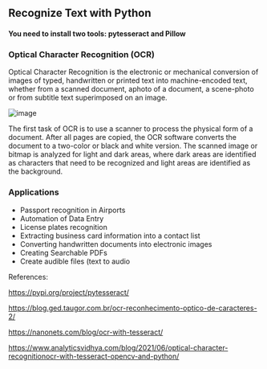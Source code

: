  ## Recognize Text with Python
 
 #### You need to install two tools: pytesseract and Pillow
 
 ### Optical Character Recognition (OCR)
 
 Optical Character Recognition is the electronic or mechanical conversion of images of 
typed, handwritten or printed text into machine-encoded text, whether from a
scanned document, aphoto of a document, a scene-photo or from subtitle text
superimposed on an image.

![image](https://user-images.githubusercontent.com/38785749/140623680-b1d22f65-97a9-47af-8137-b5afaf4a2a97.png)


The first task of OCR is to use a scanner to process the physical form of a document.
After all pages are copied, the OCR software converts the document to a two-color or black and white version.
The scanned image or bitmap is analyzed for light and dark areas, where dark areas are identified as characters that need to be recognized and light areas are
identified as the background.

### Applications
- Passport recognition in Airports
- Automation of Data Entry
- License plates recognition
- Extracting business card information into a contact list
- Converting handwritten documents into electronic images
- Creating Searchable PDFs
- Create audible files (text to audio


References:

https://pypi.org/project/pytesseract/

https://blog.ged.taugor.com.br/ocr-reconhecimento-optico-de-caracteres-2/

https://nanonets.com/blog/ocr-with-tesseract/

https://www.analyticsvidhya.com/blog/2021/06/optical-character-recognitionocr-with-tesseract-opencv-and-python/
